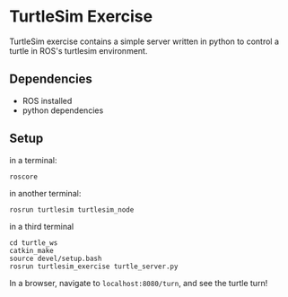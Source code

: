 # TurtleSim Exercise

TurtleSim exercise contains a simple server written in python to control a turtle in ROS's turtlesim environment. 

## Dependencies

 - ROS installed
 - python dependencies

## Setup
  in a terminal: 
  
    roscore

  in another terminal:
 
    rosrun turtlesim turtlesim_node

  in a third terminal
  
    cd turtle_ws
    catkin_make
    source devel/setup.bash
    rosrun turtlesim_exercise turtle_server.py
  In a browser, navigate to `localhost:8080/turn`, and see the turtle turn!

